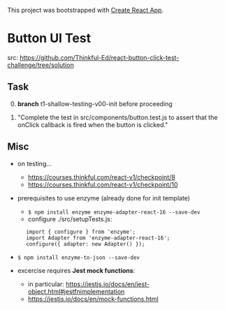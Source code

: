 This project was bootstrapped with [Create React App](https://github.com/facebook/create-react-app).

# Button UI Test
src: https://github.com/Thinkful-Ed/react-button-click-test-challenge/tree/solution

## Task

00. **branch** t1-shallow-testing-v00-init before proceeding

1. "Complete the test in src/components/button.test.js to assert that the onClick callback is fired when the button is clicked."


## Misc

* on testing...
  * https://courses.thinkful.com/react-v1/checkpoint/8
  * https://courses.thinkful.com/react-v1/checkpoint/10

* prerequisites to use enzyme (already done for init template)
  * `$ npm install enzyme enzyme-adapter-react-16 --save-dev`
  * configure ./src/setupTests.js:
```
      import { configure } from 'enzyme';
      import Adapter from 'enzyme-adapter-react-16';
      configure({ adapter: new Adapter() });
```
  * `$ npm install enzyme-to-json --save-dev`


* excercise requires **Jest mock functions**: 
  * in particular: https://jestjs.io/docs/en/jest-object.html#jestfnimplementation
  * https://jestjs.io/docs/en/mock-functions.html

